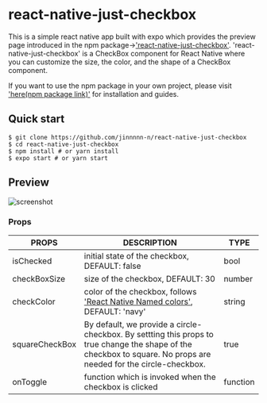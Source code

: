# react-native-just-checkbox

This is a simple react native app built with expo which provides the preview page introduced in the npm package→['react-native-just-checkbox'](https://www.npmjs.com/package/react-native-just-checkbox). 'react-native-just-checkbox' is a CheckBox component for React Native where you can customize the size, the color, and the shape of a CheckBox component. 

If you want to use the npm  package in your own project, please visit ['here(npm package link)'](https://www.npmjs.com/package/react-native-just-checkbox) for installation and guides.

## Quick start
```
$ git clone https://github.com/jinnnnn-n/react-native-just-checkbox
$ cd react-native-just-checkbox
$ npm install # or yarn install
$ expo start # or yarn start
```
 ## Preview
 ![screenshot](https://i.imgur.com/ZI1esd1.png)
 
### Props
  
| PROPS | DESCRIPTION |TYPE |
| ------ | ------ |-----|
|isChecked|initial state of the checkbox, DEFAULT: false | bool|
|checkBoxSize|size of the checkbox, DEFAULT: 30|number|
|checkColor|color of the checkbox, follows ['React Native Named  colors'](https://facebook.github.io/react-native/docs/colors#named-colors "react-native"),   DEFAULT: 'navy' |string|
|squareCheckBox| By default, we provide a circle-checkbox. By settting this props to true change the shape of the checkbox to square. No props are needed for the circle-checkbox.  |true|
|onToggle|function which is invoked when the checkbox is clicked|function|

### 

